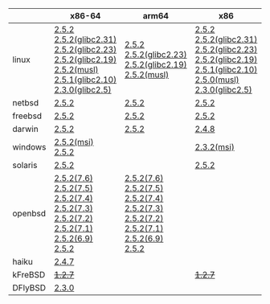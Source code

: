 ||x86-64|arm64|x86|ppc64le|armv7|ppc|armel|riscv64|armhf|sparc|mips|mipsel|alpha|
| --- | --- | --- | --- | --- | --- | --- | --- | --- | --- | --- | --- | --- | --- |
|linux|[2.5.2](https://github.com/roswell/sbcl_bin/releases/download/2.5.2/sbcl-2.5.2-x86-64-linux-binary.tar.bz2)<br />[2.5.2(glibc2.31)](https://github.com/roswell/sbcl_bin/releases/download/2.5.2/sbcl-2.5.2-x86-64-linux-glibc2.31-binary.tar.bz2)<br />[2.5.2(glibc2.23)](https://github.com/roswell/sbcl_bin/releases/download/2.5.2/sbcl-2.5.2-x86-64-linux-glibc2.23-binary.tar.bz2)<br />[2.5.2(glibc2.19)](https://github.com/roswell/sbcl_bin/releases/download/2.5.2/sbcl-2.5.2-x86-64-linux-glibc2.19-binary.tar.bz2)<br />[2.5.2(musl)](https://github.com/roswell/sbcl_bin/releases/download/2.5.2/sbcl-2.5.2-x86-64-linux-musl-binary.tar.bz2)<br />[2.5.1(glibc2.10)](https://github.com/roswell/sbcl_bin/releases/download/2.5.1/sbcl-2.5.1-x86-64-linux-glibc2.10-binary.tar.bz2)<br />[2.3.0(glibc2.5)](https://github.com/roswell/sbcl_bin/releases/download/2.3.0/sbcl-2.3.0-x86-64-linux-glibc2.5-binary.tar.bz2)<br />|[2.5.2](https://github.com/roswell/sbcl_bin/releases/download/2.5.2/sbcl-2.5.2-arm64-linux-binary.tar.bz2)<br />[2.5.2(glibc2.23)](https://github.com/roswell/sbcl_bin/releases/download/2.5.2/sbcl-2.5.2-arm64-linux-glibc2.23-binary.tar.bz2)<br />[2.5.2(glibc2.19)](https://github.com/roswell/sbcl_bin/releases/download/2.5.2/sbcl-2.5.2-arm64-linux-glibc2.19-binary.tar.bz2)<br />[2.5.2(musl)](https://github.com/roswell/sbcl_bin/releases/download/2.5.2/sbcl-2.5.2-arm64-linux-musl-binary.tar.bz2)<br />|[2.5.2](https://github.com/roswell/sbcl_bin/releases/download/2.5.2/sbcl-2.5.2-x86-linux-binary.tar.bz2)<br />[2.5.2(glibc2.31)](https://github.com/roswell/sbcl_bin/releases/download/2.5.2/sbcl-2.5.2-x86-linux-glibc2.31-binary.tar.bz2)<br />[2.5.2(glibc2.23)](https://github.com/roswell/sbcl_bin/releases/download/2.5.2/sbcl-2.5.2-x86-linux-glibc2.23-binary.tar.bz2)<br />[2.5.2(glibc2.19)](https://github.com/roswell/sbcl_bin/releases/download/2.5.2/sbcl-2.5.2-x86-linux-glibc2.19-binary.tar.bz2)<br />[2.5.1(glibc2.10)](https://github.com/roswell/sbcl_bin/releases/download/2.5.1/sbcl-2.5.1-x86-linux-glibc2.10-binary.tar.bz2)<br />[2.5.0(musl)](https://github.com/roswell/sbcl_bin/releases/download/2.5.0/sbcl-2.5.0-x86-linux-musl-binary.tar.bz2)<br />[2.3.0(glibc2.5)](https://github.com/roswell/sbcl_bin/releases/download/2.3.0/sbcl-2.3.0-x86-linux-glibc2.5-binary.tar.bz2)<br />|[2.5.2](https://github.com/roswell/sbcl_bin/releases/download/2.5.2/sbcl-2.5.2-ppc64le-linux-binary.tar.bz2)<br />[2.5.2(glibc2.23)](https://github.com/roswell/sbcl_bin/releases/download/2.5.2/sbcl-2.5.2-ppc64le-linux-glibc2.23-binary.tar.bz2)<br />[2.5.2(glibc2.19)](https://github.com/roswell/sbcl_bin/releases/download/2.5.2/sbcl-2.5.2-ppc64le-linux-glibc2.19-binary.tar.bz2)<br />|[2.5.2](https://github.com/roswell/sbcl_bin/releases/download/2.5.2/sbcl-2.5.2-armv7-linux-binary.tar.bz2)<br />[2.5.2(glibc2.19)](https://github.com/roswell/sbcl_bin/releases/download/2.5.2/sbcl-2.5.2-armv7-linux-glibc2.19-binary.tar.bz2)<br />|[2.4.8](https://github.com/roswell/sbcl_bin/releases/download/2.4.8/sbcl-2.4.8-ppc-linux-binary.tar.bz2)<br />|[2.5.0](https://github.com/roswell/sbcl_bin/releases/download/2.5.0/sbcl-2.5.0-armel-linux-binary.tar.bz2)<br />|[2.4.8](https://github.com/roswell/sbcl_bin/releases/download/2.4.8/sbcl-2.4.8-riscv64-linux-binary.tar.bz2)<br />|[2.4.8](https://github.com/roswell/sbcl_bin/releases/download/2.4.8/sbcl-2.4.8-armhf-linux-binary.tar.bz2)<br />[2.4.8(glibc2.19)](https://github.com/roswell/sbcl_bin/releases/download/2.4.8/sbcl-2.4.8-armhf-linux-glibc2.19-binary.tar.bz2)<br />[2.4.8(glibc2.13)](https://github.com/roswell/sbcl_bin/releases/download/2.4.8/sbcl-2.4.8-armhf-linux-glibc2.13-binary.tar.bz2)<br />|~~[1.4.1](https://github.com/roswell/sbcl_bin/releases/download/1.4.1/sbcl-1.4.1-sparc-linux-binary.tar.bz2)~~<br />|~~[1.0.23](https://github.com/roswell/sbcl_bin/releases/download/1.0.23/sbcl-1.0.23-mips-linux-binary.tar.bz2)~~<br />|~~[1.0.28](https://github.com/roswell/sbcl_bin/releases/download/1.0.28/sbcl-1.0.28-mipsel-linux-binary.tar.bz2)~~<br />|~~[1.0.28](https://github.com/roswell/sbcl_bin/releases/download/1.0.28/sbcl-1.0.28-alpha-linux-binary.tar.bz2)~~<br />|
|netbsd|[2.5.2](https://github.com/roswell/sbcl_bin/releases/download/2.5.2/sbcl-2.5.2-x86-64-netbsd-binary.tar.bz2)<br />|[2.5.2](https://github.com/roswell/sbcl_bin/releases/download/2.5.2/sbcl-2.5.2-arm64-netbsd-binary.tar.bz2)<br />|[2.5.2](https://github.com/roswell/sbcl_bin/releases/download/2.5.2/sbcl-2.5.2-x86-netbsd-binary.tar.bz2)<br />|||~~[1.0.23](https://github.com/roswell/sbcl_bin/releases/download/1.0.23/sbcl-1.0.23-powerpc-netbsd-binary.tar.bz2)~~<br />||||||||
|freebsd|[2.5.2](https://github.com/roswell/sbcl_bin/releases/download/2.5.2/sbcl-2.5.2-x86-64-freebsd-binary.tar.bz2)<br />|[2.5.2](https://github.com/roswell/sbcl_bin/releases/download/2.5.2/sbcl-2.5.2-arm64-freebsd-binary.tar.bz2)<br />|[2.5.2](https://github.com/roswell/sbcl_bin/releases/download/2.5.2/sbcl-2.5.2-x86-freebsd-binary.tar.bz2)<br />|||||||||||
|darwin|[2.5.2](https://github.com/roswell/sbcl_bin/releases/download/2.5.2/sbcl-2.5.2-x86-64-darwin-binary.tar.bz2)<br />|[2.5.2](https://github.com/roswell/sbcl_bin/releases/download/2.5.2/sbcl-2.5.2-arm64-darwin-binary.tar.bz2)<br />|[2.4.8](https://github.com/roswell/sbcl_bin/releases/download/2.4.8/sbcl-2.4.8-x86-darwin-binary.tar.bz2)<br />|||[2.4.8](https://github.com/roswell/sbcl_bin/releases/download/2.4.8/sbcl-2.4.8-ppc-darwin-binary.tar.bz2)<br />||||||||
|windows|[2.5.2(msi)](https://github.com/roswell/sbcl_bin/releases/download/2.5.2/sbcl-2.5.2-x86-64-windows-binary.msi)<br />[2.5.2](https://github.com/roswell/sbcl_bin/releases/download/2.5.2/sbcl-2.5.2-x86-64-windows-binary.tar.bz2)<br />||[2.3.2(msi)](https://github.com/roswell/sbcl_bin/releases/download/2.3.2/sbcl-2.3.2-x86-windows-binary.msi)<br />|||||||||||
|solaris|[2.5.2](https://github.com/roswell/sbcl_bin/releases/download/2.5.2/sbcl-2.5.2-x86-64-solaris-binary.tar.bz2)<br />||[2.5.2](https://github.com/roswell/sbcl_bin/releases/download/2.5.2/sbcl-2.5.2-x86-solaris-binary.tar.bz2)<br />|||||||~~[2.0.4](https://github.com/roswell/sbcl_bin/releases/download/2.0.4/sbcl-2.0.4-sparc-solaris-binary.tar.bz2)~~<br />||||
|openbsd|[2.5.2(7.6)](https://github.com/roswell/sbcl_bin/releases/download/2.5.2/sbcl-2.5.2-x86-64-openbsd-7.6-binary.tar.bz2)<br />[2.5.2(7.5)](https://github.com/roswell/sbcl_bin/releases/download/2.5.2/sbcl-2.5.2-x86-64-openbsd-7.5-binary.tar.bz2)<br />[2.5.2(7.4)](https://github.com/roswell/sbcl_bin/releases/download/2.5.2/sbcl-2.5.2-x86-64-openbsd-7.4-binary.tar.bz2)<br />[2.5.2(7.3)](https://github.com/roswell/sbcl_bin/releases/download/2.5.2/sbcl-2.5.2-x86-64-openbsd-7.3-binary.tar.bz2)<br />[2.5.2(7.2)](https://github.com/roswell/sbcl_bin/releases/download/2.5.2/sbcl-2.5.2-x86-64-openbsd-7.2-binary.tar.bz2)<br />[2.5.2(7.1)](https://github.com/roswell/sbcl_bin/releases/download/2.5.2/sbcl-2.5.2-x86-64-openbsd-7.1-binary.tar.bz2)<br />[2.5.2(6.9)](https://github.com/roswell/sbcl_bin/releases/download/2.5.2/sbcl-2.5.2-x86-64-openbsd-6.9-binary.tar.bz2)<br />[2.5.2](https://github.com/roswell/sbcl_bin/releases/download/2.5.2/sbcl-2.5.2-x86-64-openbsd-binary.tar.bz2)<br />|[2.5.2(7.6)](https://github.com/roswell/sbcl_bin/releases/download/2.5.2/sbcl-2.5.2-arm64-openbsd-7.6-binary.tar.bz2)<br />[2.5.2(7.5)](https://github.com/roswell/sbcl_bin/releases/download/2.5.2/sbcl-2.5.2-arm64-openbsd-7.5-binary.tar.bz2)<br />[2.5.2(7.4)](https://github.com/roswell/sbcl_bin/releases/download/2.5.2/sbcl-2.5.2-arm64-openbsd-7.4-binary.tar.bz2)<br />[2.5.2(7.3)](https://github.com/roswell/sbcl_bin/releases/download/2.5.2/sbcl-2.5.2-arm64-openbsd-7.3-binary.tar.bz2)<br />[2.5.2(7.2)](https://github.com/roswell/sbcl_bin/releases/download/2.5.2/sbcl-2.5.2-arm64-openbsd-7.2-binary.tar.bz2)<br />[2.5.2(7.1)](https://github.com/roswell/sbcl_bin/releases/download/2.5.2/sbcl-2.5.2-arm64-openbsd-7.1-binary.tar.bz2)<br />[2.5.2(6.9)](https://github.com/roswell/sbcl_bin/releases/download/2.5.2/sbcl-2.5.2-arm64-openbsd-6.9-binary.tar.bz2)<br />[2.5.2](https://github.com/roswell/sbcl_bin/releases/download/2.5.2/sbcl-2.5.2-arm64-openbsd-binary.tar.bz2)<br />||||||||||||
|haiku|[2.4.7](https://github.com/roswell/sbcl_bin/releases/download/2.4.7/sbcl-2.4.7-x86-64-haiku-binary.tar.bz2)<br />|||||||||||||
|kFreBSD|~~[1.2.7](https://github.com/roswell/sbcl_bin/releases/download/1.2.7/sbcl-1.2.7-x86-64-debian-kfreebsd-binary.tar.bz2)~~<br />||~~[1.2.7](https://github.com/roswell/sbcl_bin/releases/download/1.2.7/sbcl-1.2.7-x86-debian-kfreebsd-binary.tar.bz2)~~<br />|||||||||||
|DFlyBSD|[2.3.0](https://github.com/roswell/sbcl_bin/releases/download/2.3.0/sbcl-2.3.0-x86-64-DFlyBSD-binary.tar.bz2)<br />|||||||||||||
